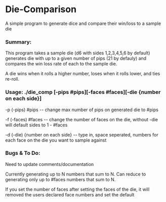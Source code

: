 # Die-Comparison
A simple program to generate dice and compare their win/loss to a sample die

### Summary:

  This program takes a sample die (d6 with sides 1,2,3,4,5,6 by default)
  generates die with up to a given number of pips (21 by defauly)
  and compares the win loss rate of each to the sample die.
  
  A die wins when it rolls a higher number, loses when it rolls lower, and ties re-roll.
  
### Usage: ./die_comp [-pips #pips][-faces #faces][-die {number on each side}]

  -p (-pips) #pips -- change max number of pips on generated die to #pips
  
  -f (-faces) #faces -- change the number of faces on the die, without -die will default sides to 1 - #faces
  
  -d (-die) {number on each side} -- type in, space seperated, numbers for each face on the die you want to sample against
  
### Bugs & To Do:

  Need to update comments/documentation
  
  Currently generating up to N numbers that sum to N. 
  Can reduce to generating only up to #faces numbers that sum to N.
  
  If you set the number of faces after setting the faces of the die, it will
  removed the users declared face numbers and set the default
